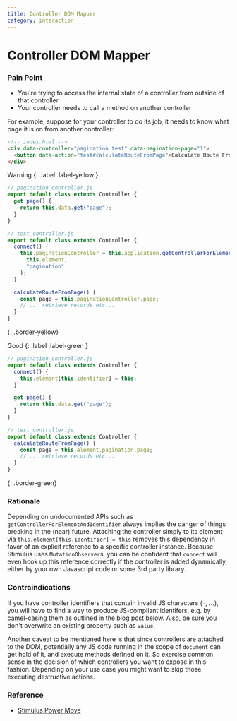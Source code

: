 ```yaml
---
title: Controller DOM Mapper
category: interaction
---
```


# Controller DOM Mapper

<!-- #### by @julianrubisch {% avatar julianrubisch size=24 %} -->
<!-- {: .fs-3 } -->


### Pain Point
- You're trying to access the internal state of a controller from outside of that controller
- Your controller needs to call a method on another controller

For example, suppose for your controller to do its job, it needs to know what page it is on from another controller:

```html
<!-- index.html -->
<div data-controller="pagination test" data-pagination-page="1">
  <button data-action="test#calculateRouteFromPage">Calculate Route From Page</button>
</div>
```

Warning
{: .label .label-yellow }

```js
// pagination_controller.js
export default class extends Controller {
  get page() {
    return this.data.get("page");
  }
}

// test_controller.js
export default class extends Controller {
  connect() {
    this.paginationController = this.application.getControllerForElementAndIdentifier(
      this.element,
      "pagination"
    );
  }

  calculateRouteFromPage() {
    const page = this.paginationController.page;
    // ... retrieve records etc...
  }
}
```
{: .border-yellow}

Good
{: .label .label-green }

```js
// pagination_controller.js
export default class extends Controller {
  connect() {
    this.element[this.identifier] = this;
  } 

  get page() {
    return this.data.get("page");
  }
}

// test_controller.js
export default class extends Controller {
  calculateRouteFromPage() {
    const page = this.element.pagination.page;
    // ... retrieve records etc...
  }
}
```
{: .border-green}

### Rationale
Depending on undocumented APIs such as `getControllerForElementAndIdentifier` always implies the danger of things breaking in the (near) future. Attaching the controller simply to its element via `this.element[this.identifier] = this` removes this dependency in favor of an explicit reference to a specific controller instance. Because Stimulus uses `MutationObserver`s, you can be confident that `connect` will even hook up this reference correctly if the controller is added dynamically, either by your own Javascript code or some 3rd party library.

### Contraindications
If you have controller identifiers that contain invalid JS characters (`-`, ...), you will have to find a way to produce JS-compliant identifers, e.g. by camel-casing them as outlined in the blog post below. Also, be sure you don't overwrite an existing property such as `value`.

Another caveat to be mentioned here is that since controllers are attached to the DOM, potentially any JS code running in the scope of `document` can get hold of it, and execute methods defined on it. So exercise common sense in the decision of which controllers you want to expose in this fashion. Depending on your use case you might want to skip those executing destructive actions.

### Reference
- [Stimulus Power Move](https://leastbad.com/stimulus-power-move)
